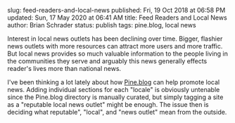 slug: feed-readers-and-local-news
published: Fri, 19 Oct 2018 at 06:58 PM
updated: Sun, 17 May 2020 at 06:41 AM
title: Feed Readers and Local News
author: Brian Schrader
status: publish
tags: pine.blog, local news

Interest in local news outlets has been declining over time. Bigger, flashier news outlets with more resources can attract more users and more traffic. But local news provides so much valuable information to the people living in the communities they serve and arguably this news generally effects reader's lives more than national news.

I've been thinking a lot lately about how [Pine.blog][pine] can help promote local news. Adding individual sections for each "locale" is obviously untenable since the Pine.blog directory is manually curated, but simply tagging a site as a "reputable local news outlet" might be enough. The issue then is deciding what  reputable", "local", and "news outlet" mean from the outside.

[pine]: https://pine.blog/
